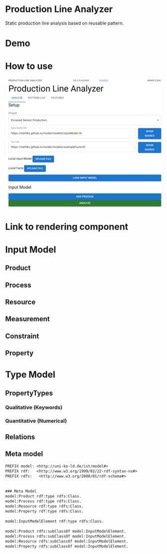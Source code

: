 # Production Line Analyzer

Static production line analysis based on reusable pattern.

# Demo

# How to use

![step1](https://github.com/mehlko/model/raw/master/doc/doc1.png 'Logo Title Text 1')


# Link to rendering component

# Input Model

## Product

## Process

## Resource

## Measurement

## Constraint

## Property

# Type Model

## PropertyTypes

### Qualitative (Keywords)

### Quantitative (Numerical)

## Relations

## Meta model

```
PREFIX model: <http://uni-ko-ld.de/ist/model#>
PREFIX rdf:   <http://www.w3.org/1999/02/22-rdf-syntax-ns#>
PREFIX rdfs:   <http://www.w3.org/2000/01/rdf-schema#>


### Meta Model
model:Product rdf:type rdfs:Class.
model:Process rdf:type rdfs:Class.
model:Resource rdf:type rdfs:Class.
model:Property rdf:type rdfs:Class.

model:InputModelElement rdf:type rdfs:Class.

model:Product rdfs:subClassOf model:InputModelElement.
model:Process rdfs:subClassOf model:InputModelElement.
model:Resource rdfs:subClassOf model:InputModelElement.
model:Property rdfs:subClassOf model:InputModelElement.
```
